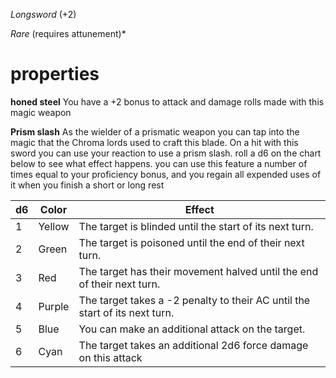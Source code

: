 *Longsword* (+2)

*Rare* (requires attunement)*
# properties

**honed steel** You have a +2 bonus to attack and damage rolls made with this magic weapon

**Prism slash** As the wielder of a prismatic weapon you can tap into the magic that the Chroma lords used to craft this blade. On a hit with this sword you can use your reaction to use a prism slash. roll a d6 on the chart below to see what effect happens. you can use this feature a number of times equal to your proficiency bonus, and you regain all expended uses of it when you finish a short or long rest

| d6 | Color | Effect |
| ---- | ---- | ---- |
| 1 | Yellow | The target is blinded until the start of its next turn. |
| 2 | Green | The target is poisoned until the end of their next turn. |
| 3 | Red | The target has their movement halved until the end of their next turn. |
| 4 | Purple | The target takes a -2 penalty to their AC until the start of its next turn. |
| 5 | Blue | You can make an additional attack on the target. |
| 6 | Cyan | The target takes an additional 2d6 force damage on this attack |
